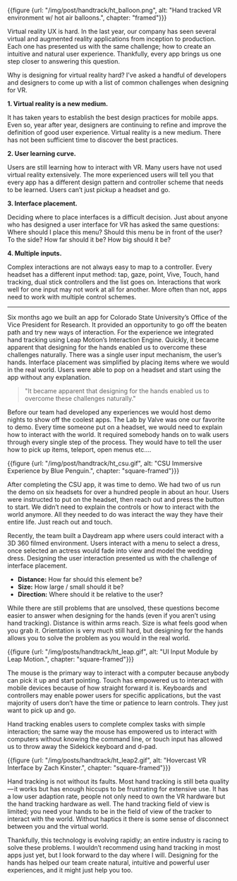 {{figure {url: "/img/post/handtrack/ht_balloon.png", alt: "Hand tracked VR environment w/ hot air balloons.", chapter: "framed"}}}

Virtual reality UX is hard. In the last year, our company has seen several virtual and augmented reality applications from inception to production. Each one has presented us with the same challenge; how to create an intuitive and natural user experience. Thankfully, every app brings us one step closer to answering this question.

Why is designing for virtual reality hard? I’ve asked a handful of developers and designers to come up with a list of common challenges when designing for VR.

**1. Virtual reality is a new medium.**

It has taken years to establish the best design practices for mobile apps. Even so, year after year, designers are continuing to refine and improve the definition of good user experience.
Virtual reality is a new medium. There has not been sufficient time to discover the best practices.

**2. User learning curve.**

Users are still learning how to interact with VR. Many users have not used virtual reality extensively. The more experienced users will tell you that every app has a different design pattern and controller scheme that needs to be learned. Users can’t just pickup a headset and go.

**3. Interface placement.**

Deciding where to place interfaces is a difficult decision. Just about anyone who has designed a user interface for VR has asked the same questions: Where should I place this menu? Should this menu be in front of the user? To the side? How far should it be? How big should it be?

**4. Multiple inputs.**

Complex interactions are not always easy to map to a controller. Every headset has a different input method: tap, gaze, point, Vive, Touch, hand tracking, dual stick controllers and the list goes on. Interactions that work well for one input may not work at all for another. More often than not, apps need to work with multiple control schemes.

<hr />

Six months ago we built an app for Colorado State University’s Office of the Vice President for Research. It provided an opportunity to go off the beaten path and try new ways of interaction. For the experience we integrated hand tracking using Leap Motion’s Interaction Engine. Quickly, it became apparent that designing for the hands enabled us to overcome these challenges naturally. There was a single user input mechanism, the user’s hands. Interface placement was simplified by placing items where we would in the real world. Users were able to pop on a headset and start using the app without any explanation.

<blockquote>"It became apparent that designing for the hands enabled us to overcome these challenges naturally."</blockquote>

Before our team had developed any experiences we would host demo nights to show off the coolest apps. The Lab by Valve was one our favorite to demo. Every time someone put on a headset, we would need to explain how to interact with the world. It required somebody hands on to walk users through every single step of the process. They would have to tell the user how to pick up items, teleport, open menus etc….

{{figure {url: "/img/post/handtrack/ht_csu.gif", alt: "CSU Immersive Experience by Blue Penguin.", chapter: "square-framed"}}}

After completing the CSU app, it was time to demo. We had two of us run the demo on six headsets for over a hundred people in about an hour. Users were instructed to put on the headset, then reach out and press the button to start. We didn’t need to explain the controls or how to interact with the world anymore. All they needed to do was interact the way they have their entire life. Just reach out and touch.

Recently, the team built a Daydream app where users could interact with a 3D 360 filmed environment. Users interact with a menu to select a dress, once selected an actress would fade into view and model the wedding dress. Designing the user interaction presented us with the challenge of interface placement.

- **Distance:** How far should this element be?
- **Size:** How large / small should it be?
- **Direction:** Where should it be relative to the user?

While there are still problems that are unsolved, these questions become easier to answer when designing for the hands (even if you aren’t using hand tracking). Distance is within arms reach. Size is what feels good when you grab it. Orientation is very much still hard, but designing for the hands allows you to solve the problem as you would in the real world.

{{figure {url: "/img/posts/handtrack/ht_leap.gif", alt: "UI Input Module by Leap Motion.", chapter: "square-framed"}}}

The mouse is the primary way to interact with a computer because anybody can pick it up and start pointing. Touch has empowered us to interact with mobile devices because of how straight forward it is. Keyboards and controllers may enable power users for specific applications, but the vast majority of users don’t have the time or patience to learn controls. They just want to pick up and go.

Hand tracking enables users to complete complex tasks with simple interaction; the same way the mouse has empowered us to interact with computers without knowing the command line, or touch input has allowed us to throw away the Sidekick keyboard and d-pad.

{{figure {url: "/img/posts/handtrack/ht_leap2.gif", alt: "Hovercast VR Interface by Zach Kinster.", chapter: "square-framed"}}}

Hand tracking is not without its faults. Most hand tracking is still beta quality — it works but has enough hiccups to be frustrating for extensive use. It has a low user adaption rate, people not only need to own the VR hardware but the hand tracking hardware as well. The hand tracking field of view is limited; you need your hands to be in the field of view of the tracker to interact with the world. Without haptics it there is some sense of disconnect between you and the virtual world.

Thankfully, this technology is evolving rapidly; an entire industry is racing to solve these problems. I wouldn’t recommend using hand tracking in most apps just yet, but I look forward to the day where I will. Designing for the hands has helped our team create natural, intuitive and powerful user experiences, and it might just help you too.
